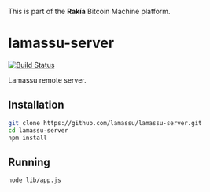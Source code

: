 This is part of the **Rakía** Bitcoin Machine platform.

# lamassu-server

[![Build Status](https://travis-ci.org/lamassu/lamassu-server.svg?branch=master)](https://travis-ci.org/lamassu/lamassu-server)

Lamassu remote server.

## Installation

```sh
git clone https://github.com/lamassu/lamassu-server.git
cd lamassu-server
npm install
```

## Running
```sh
node lib/app.js
```
